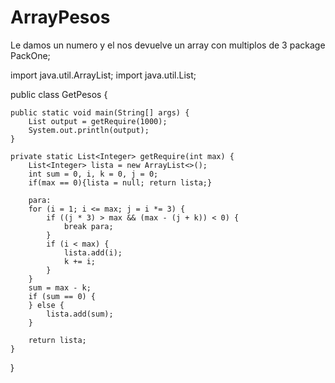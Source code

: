 # ArrayPesos
Le damos un numero y el nos devuelve un array con multiplos de 3
package PackOne;

import java.util.ArrayList;
import java.util.List;

public class GetPesos {

    public static void main(String[] args) {
        List output = getRequire(1000);
        System.out.println(output);
    }

    private static List<Integer> getRequire(int max) {
        List<Integer> lista = new ArrayList<>();
        int sum = 0, i, k = 0, j = 0;
        if(max == 0){lista = null; return lista;}
        
        para:
        for (i = 1; i <= max; j = i *= 3) {
            if ((j * 3) > max && (max - (j + k)) < 0) {
                break para;
            }
            if (i < max) {
                lista.add(i);
                k += i;
            }
        }
        sum = max - k;
        if (sum == 0) {
        } else {
            lista.add(sum);
        }

        return lista;
    }
}

